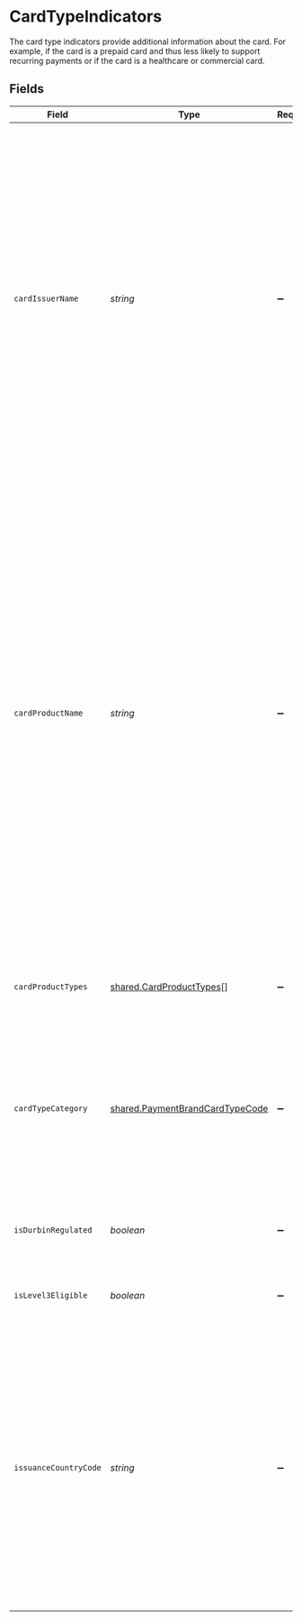 # CardTypeIndicators

The card type indicators provide additional information about the card. For example, if the card is a prepaid card and thus less likely to         support recurring payments or if the card is a healthcare or commercial  card.


## Fields

| Field                                                                                                                                                                                                                                                                                                                                                                                                                     | Type                                                                                                                                                                                                                                                                                                                                                                                                                      | Required                                                                                                                                                                                                                                                                                                                                                                                                                  | Description                                                                                                                                                                                                                                                                                                                                                                                                               |
| ------------------------------------------------------------------------------------------------------------------------------------------------------------------------------------------------------------------------------------------------------------------------------------------------------------------------------------------------------------------------------------------------------------------------- | ------------------------------------------------------------------------------------------------------------------------------------------------------------------------------------------------------------------------------------------------------------------------------------------------------------------------------------------------------------------------------------------------------------------------- | ------------------------------------------------------------------------------------------------------------------------------------------------------------------------------------------------------------------------------------------------------------------------------------------------------------------------------------------------------------------------------------------------------------------------- | ------------------------------------------------------------------------------------------------------------------------------------------------------------------------------------------------------------------------------------------------------------------------------------------------------------------------------------------------------------------------------------------------------------------------- |
| `cardIssuerName`                                                                                                                                                                                                                                                                                                                                                                                                          | *string*                                                                                                                                                                                                                                                                                                                                                                                                                  | :heavy_minus_sign:                                                                                                                                                                                                                                                                                                                                                                                                        | The label given to the issuer of a card-based payment account. The term "issuer" may refer to either the payment brand itself, as for the American Express and Discover payment brands, or the issuer will be a financial institution authorized to issue cards with the payment brand logo, as is the case for Visa and MasterCard.                                                                                      |
| `cardProductName`                                                                                                                                                                                                                                                                                                                                                                                                         | *string*                                                                                                                                                                                                                                                                                                                                                                                                                  | :heavy_minus_sign:                                                                                                                                                                                                                                                                                                                                                                                                        | Lable given to the primary processing network on which the account can make credit transactions. It also specifies the product types that VISA and MasterCard use to classify accounts for reporting. Note: There are some codes that are used only by Common Profit Book (CPB). Within the CPB, the existing code is replaced based on information from MasterCard and Visa. Formerly known as Association Product Code. |
| `cardProductTypes`                                                                                                                                                                                                                                                                                                                                                                                                        | [shared.CardProductTypes](../../../sdk/models/shared/cardproducttypes.md)[]                                                                                                                                                                                                                                                                                                                                               | :heavy_minus_sign:                                                                                                                                                                                                                                                                                                                                                                                                        | List of card products applicable for the account number.                                                                                                                                                                                                                                                                                                                                                                  |
| `cardTypeCategory`                                                                                                                                                                                                                                                                                                                                                                                                        | [shared.PaymentBrandCardTypeCode](../../../sdk/models/shared/paymentbrandcardtypecode.md)                                                                                                                                                                                                                                                                                                                                 | :heavy_minus_sign:                                                                                                                                                                                                                                                                                                                                                                                                        | Codifies a high level classification associated with the card account that could indicate how the issuer account is funded or used, e.g. Debit, Credit, Prepaid, Single Use.                                                                                                                                                                                                                                              |
| `isDurbinRegulated`                                                                                                                                                                                                                                                                                                                                                                                                       | *boolean*                                                                                                                                                                                                                                                                                                                                                                                                                 | :heavy_minus_sign:                                                                                                                                                                                                                                                                                                                                                                                                        | Whether the card is regulated as per the Durbin Amendment                                                                                                                                                                                                                                                                                                                                                                 |
| `isLevel3Eligible`                                                                                                                                                                                                                                                                                                                                                                                                        | *boolean*                                                                                                                                                                                                                                                                                                                                                                                                                 | :heavy_minus_sign:                                                                                                                                                                                                                                                                                                                                                                                                        | Whether the card is eligible for Level 3 fields                                                                                                                                                                                                                                                                                                                                                                           |
| `issuanceCountryCode`                                                                                                                                                                                                                                                                                                                                                                                                     | *string*                                                                                                                                                                                                                                                                                                                                                                                                                  | :heavy_minus_sign:                                                                                                                                                                                                                                                                                                                                                                                                        | Uniquely represents a firm-recognized geopolitical area, including the ISO 3166 alpha 2-character country codes and other firm-created country codes. In this context, this is the ISO alphabetic country code, e.g. USA = United States                                                                                                                                                                                  |